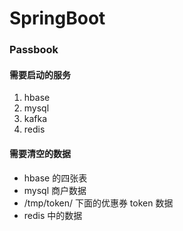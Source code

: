 # SpringBoot

### Passbook

#### 需要启动的服务
1. hbase
2. mysql
3. kafka
4. redis

#### 需要清空的数据
- hbase 的四张表
- mysql 商户数据
- /tmp/token/ 下面的优惠券 token 数据
- redis 中的数据